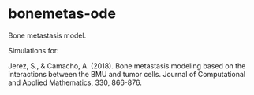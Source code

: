 # bonemetas-ode

Bone metastasis model.

Simulations for:

Jerez, S., & Camacho, A. (2018). Bone metastasis modeling based on the interactions between the BMU and tumor cells. Journal of Computational and Applied Mathematics, 330, 866-876.
